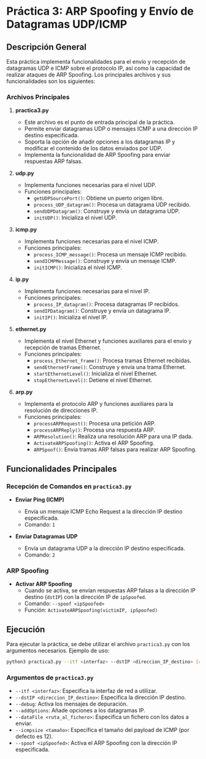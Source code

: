 # Práctica 3: ARP Spoofing y Envío de Datagramas UDP/ICMP

## Descripción General

Esta práctica implementa funcionalidades para el envío y recepción de datagramas UDP e ICMP sobre el protocolo IP, así como la capacidad de realizar ataques de ARP Spoofing. Los principales archivos y sus funcionalidades son los siguientes:

### Archivos Principales

1. **practica3.py**

   - Este archivo es el punto de entrada principal de la práctica.
   - Permite enviar datagramas UDP o mensajes ICMP a una dirección IP destino especificada.
   - Soporta la opción de añadir opciones a los datagramas IP y modificar el contenido de los datos enviados por UDP.
   - Implementa la funcionalidad de ARP Spoofing para enviar respuestas ARP falsas.

2. **udp.py**

   - Implementa funciones necesarias para el nivel UDP.
   - Funciones principales:
     - `getUDPSourcePort()`: Obtiene un puerto origen libre.
     - `process_UDP_datagram()`: Procesa un datagrama UDP recibido.
     - `sendUDPDatagram()`: Construye y envía un datagrama UDP.
     - `initUDP()`: Inicializa el nivel UDP.

3. **icmp.py**

   - Implementa funciones necesarias para el nivel ICMP.
   - Funciones principales:
     - `process_ICMP_message()`: Procesa un mensaje ICMP recibido.
     - `sendICMPMessage()`: Construye y envía un mensaje ICMP.
     - `initICMP()`: Inicializa el nivel ICMP.

4. **ip.py**

   - Implementa funciones necesarias para el nivel IP.
   - Funciones principales:
     - `process_IP_datagram()`: Procesa datagramas IP recibidos.
     - `sendIPDatagram()`: Construye y envía un datagrama IP.
     - `initIP()`: Inicializa el nivel IP.

5. **ethernet.py**

   - Implementa el nivel Ethernet y funciones auxiliares para el envío y recepción de tramas Ethernet.
   - Funciones principales:
     - `process_Ethernet_frame()`: Procesa tramas Ethernet recibidas.
     - `sendEthernetFrame()`: Construye y envía una trama Ethernet.
     - `startEthernetLevel()`: Inicializa el nivel Ethernet.
     - `stopEthernetLevel()`: Detiene el nivel Ethernet.

6. **arp.py**
   - Implementa el protocolo ARP y funciones auxiliares para la resolución de direcciones IP.
   - Funciones principales:
     - `processARPRequest()`: Procesa una petición ARP.
     - `processARPReply()`: Procesa una respuesta ARP.
     - `ARPResolution()`: Realiza una resolución ARP para una IP dada.
     - `ActivateARPSpoofing()`: Activa el ARP Spoofing.
     - `ARPSpoof()`: Envía tramas ARP falsas para realizar ARP Spoofing.

## Funcionalidades Principales

### Recepción de Comandos en `practica3.py`

- **Enviar Ping (ICMP)**

  - Envía un mensaje ICMP Echo Request a la dirección IP destino especificada.
  - Comando: `1`

- **Enviar Datagramas UDP**
  - Envía un datagrama UDP a la dirección IP destino especificada.
  - Comando: `2`

### ARP Spoofing

- **Activar ARP Spoofing**
  - Cuando se activa, se envían respuestas ARP falsas a la dirección IP destino (`dstIP`) con la dirección IP de `ipSpoofed`.
  - Comando: `--spoof <ipSpoofed>`
  - Función: `ActivateARPSpoofing(victimIP, ipSpoofed)`

## Ejecución

Para ejecutar la práctica, se debe utilizar el archivo `practica3.py` con los argumentos necesarios. Ejemplo de uso:

```sh
python3 practica3.py --itf <interfaz> --dstIP <direccion_IP_destino> [opciones] --spoof <ipSpoofed>
```

### Argumentos de `practica3.py`

- `--itf <interfaz>`: Especifica la interfaz de red a utilizar.
- `--dstIP <direccion_IP_destino>`: Especifica la dirección IP destino.
- `--debug`: Activa los mensajes de depuración.
- `--addOptions`: Añade opciones a los datagramas IP.
- `--dataFile <ruta_al_fichero>`: Especifica un fichero con los datos a enviar.
- `--icmpsize <tamaño>`: Especifica el tamaño del payload de ICMP (por defecto es 12).
- `--spoof <ipSpoofed>`: Activa el ARP Spoofing con la dirección IP especificada.
